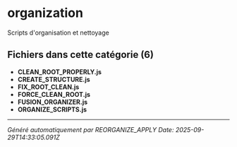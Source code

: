 # organization

Scripts d'organisation et nettoyage

## Fichiers dans cette catégorie (6)

- **CLEAN_ROOT_PROPERLY.js**
- **CREATE_STRUCTURE.js**
- **FIX_ROOT_CLEAN.js**
- **FORCE_CLEAN_ROOT.js**
- **FUSION_ORGANIZER.js**
- **ORGANIZE_SCRIPTS.js**

---
*Généré automatiquement par REORGANIZE_APPLY*
*Date: 2025-09-29T14:33:05.091Z*
